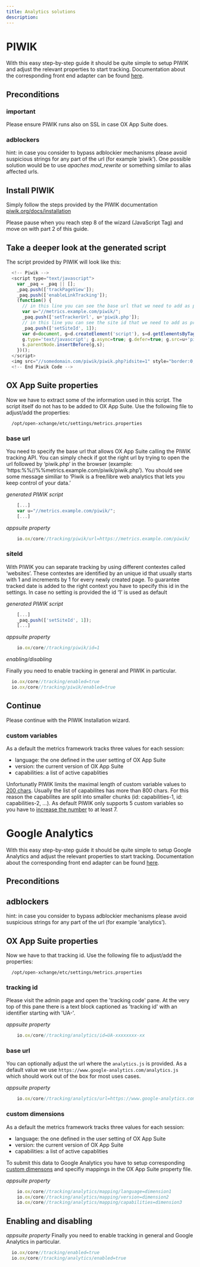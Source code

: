 ```yaml
---
title: Analytics solutions
description:
---
```


# PIWIK

With this easy step-by-step guide it should be quite simple to setup PIWIK and adjust the relevant properties to start tracking. Documentation about the corresponding front end adapter can be found [here](02-adapters.html#piwik).

## Preconditions

### important

Please ensure PIWIK runs also on SSL in case OX App Suite does.

### adblockers

hint: in case you consider to bypass adblockier mechanisms please avoid suspicious strings for any part of the url (for example ‘piwik’). One possible solution would be to use _apaches mod_rewrite_ or something similar to alias affected urls.

## Install PIWIK

Simply follow the steps provided by the PIWIK documentation [piwik.org/docs/installation](http://piwik.org/docs/installation)

Please pause when you reach step 8 of the wizard (JavaScript Tag) and move on with part 2 of this guide.

## Take a deeper look at the generated script

The script provided by PIWIK will look like this:

```javascript
  <!-- Piwik -->
  <script type="text/javascript">
    var _paq = _paq || [];
    _paq.push(['trackPageView']);
    _paq.push(['enableLinkTracking']);
    (function() {
      // in this line you can see the base url that we need to add as property
      var u="//metrics.example.com/piwik/";
      _paq.push(['setTrackerUrl', u+'piwik.php']);
      // in this line you can see the site id that we need to add as property
      _paq.push(['setSiteId', 1]);
      var d=document, g=d.createElement('script'), s=d.getElementsByTagName('script')[0];
      g.type='text/javascript'; g.async=true; g.defer=true; g.src=u+'piwik.js';
      s.parentNode.insertBefore(g,s);
    })();
  </script>
  <img src="//somedomain.com/piwik/piwik.php?idsite=1" style="border:0;" alt="" />
  <!-- End Piwik Code -->
```

## OX App Suite properties

Now we have to extract some of the information used in this script. The script itself do not has to be added to OX App Suite. Use the following file to adjust/add the properties:

```
  /opt/open-xchange/etc/settings/metrics.properties
```

### base url

You need to specify the base url that allows OX App Suite calling the PIWIK tracking API. You can simply check if got the right url by trying to open the url followed by ‘piwik.php’ in the browser (example: ‘https&#x3A;%%//%%metrics.example.com/piwik/piwik.php’). You should see some message similiar to ‘Piwik is a free/libre web analytics that lets you keep control of your data.’

_generated PIWIK script_

```javascript
    [...]
    var u="//metrics.example.com/piwik/";
    [...]
```

_appsuite property_

```javascript
    io.ox/core//tracking/piwik/url=https://metrics.example.com/piwik/
```

### siteId

With PIWIK you can separate tracking by using different contextes called ‘websites’. These contextes are identified by an unique id that usually starts with 1 and increments by 1 for every newly created page. To guarantee tracked date is added to the right context you have to specify this id in the settings. In case no setting is provided the id ‘1’ is used as default

_generated PIWIK script_

```javascript
    [...]
    _paq.push(['setSiteId', 1]);
    [...]
```

_appsuite property_

```javascript
    io.ox/core//tracking/piwik/id=1
```

_enabling/disabling_

Finally you need to enable tracking in general and PIWIK in particular.

```javascript
  io.ox/core//tracking/enabled=true
  io.ox/core//tracking/piwik/enabled=true
```

## Continue

Please continue with the PIWIK Installation wizard.

### custom variables

As a default the metrics framework tracks three values for each session:

- language: the one defined in the user setting of OX App Suite
- version: the current version of OX App Suite
- capabilities: a list of active capablities

Unfortunatly PIWIK limits the maximal length of custom variable values to [200 chars](http://piwik.org/docs/custom-variables/). Usually the list of capabilites has more than 800 chars. For this reason the capabilites are split into smaller chunks (id: capabilities-1, id: capabilities-2, ...). As default PIWIK only supports 5 custom variables so you have to [increase the number](http://piwik.org/faq/how-to/faq_17931/) to at least 7.

# Google Analytics

With this easy step-by-step guide it should be quite simple to setup Google Analytics and adjust the relevant properties to start tracking. Documentation about the corresponding front end adapter can be found [here](02-adapters.html).

## Preconditions

## adblockers

hint: in case you consider to bypass adblockier mechanisms please avoid suspicious strings for any part of the url (for example ‘analytics’).

## OX App Suite properties

Now we have to that tracking id. Use the following file to adjust/add the properties:

```
  /opt/open-xchange/etc/settings/metrics.properties
```


### tracking id

Please visit the admin page and open the 'tracking code' pane. At the very top of this pane there is a text block captioned as 'tracking id' with an identifier starting with 'UA-'.

_appsuite property_

```javascript
    io.ox/core//tracking/analytics/id=UA-xxxxxxxx-xx
```

### base url

You can optionally adjust the url where the `analytics.js` is provided. As a default value we use `https://www.google-analytics.com/analytics.js` which should work out of the box for most uses cases.

_appsuite property_

```javascript
    io.ox/core//tracking/analytics/url=https://www.google-analytics.com/analytics.js
```

### custom dimensions

As a default the metrics framework tracks three values for each session:

- language: the one defined in the user setting of OX App Suite
- version: the current version of OX App Suite
- capabilities: a list of active capablities

To submit this data to Google Analytics you have to setup corresponding [custom dimensons](https://support.google.com/analytics/answer/2709828) and specifiy mappings in the OX App Suite property file.

_appsuite property_

```javascript
    io.ox/core//tracking/analytics/mapping/language=dimension1
    io.ox/core//tracking/analytics/mapping/version=dimension2
    io.ox/core//tracking/analytics/mapping/capabilities=dimension3
```


## Enabling and disabling

_appsuite property_
Finally you need to enable tracking in general and Google Analytics in particular.

```javascript
  io.ox/core//tracking/enabled=true
  io.ox/core//tracking/analytics/enabled=true
```
